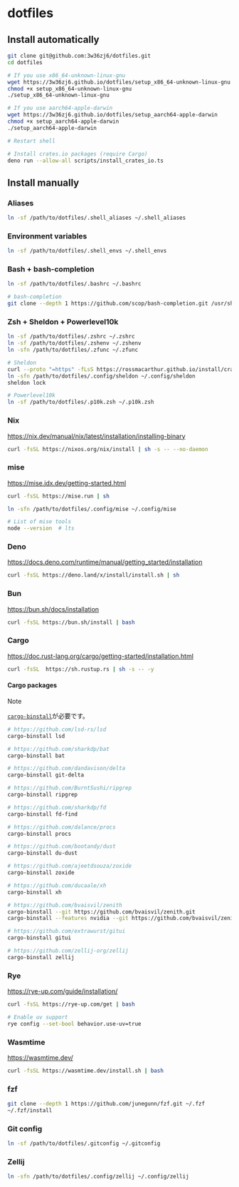 # dotfiles

## Install automatically

```sh
git clone git@github.com:3w36zj6/dotfiles.git
cd dotfiles

# If you use x86_64-unknown-linux-gnu
wget https://3w36zj6.github.io/dotfiles/setup_x86_64-unknown-linux-gnu
chmod +x setup_x86_64-unknown-linux-gnu
./setup_x86_64-unknown-linux-gnu

# If you use aarch64-apple-darwin
wget https://3w36zj6.github.io/dotfiles/setup_aarch64-apple-darwin
chmod +x setup_aarch64-apple-darwin
./setup_aarch64-apple-darwin

# Restart shell

# Install crates.io packages (require Cargo)
deno run --allow-all scripts/install_crates_io.ts
```

## Install manually

### Aliases

```sh
ln -sf /path/to/dotfiles/.shell_aliases ~/.shell_aliases
```

### Environment variables

```sh
ln -sf /path/to/dotfiles/.shell_envs ~/.shell_envs
```

### Bash + bash-completion

```sh
ln -sf /path/to/dotfiles/.bashrc ~/.bashrc

# bash-completion
git clone --depth 1 https://github.com/scop/bash-completion.git /usr/share/bash-completion
```

### Zsh + Sheldon + Powerlevel10k

```sh
ln -sf /path/to/dotfiles/.zshrc ~/.zshrc
ln -sf /path/to/dotfiles/.zshenv ~/.zshenv
ln -sfn /path/to/dotfiles/.zfunc ~/.zfunc

# Sheldon
curl --proto "=https" -fLsS https://rossmacarthur.github.io/install/crate.sh | bash -s -- --repo rossmacarthur/sheldon --to ~/.local/bin --force
ln -sfn /path/to/dotfiles/.config/sheldon ~/.config/sheldon
sheldon lock

# Powerlevel10k
ln -sf /path/to/dotfiles/.p10k.zsh ~/.p10k.zsh
```

### Nix

https://nix.dev/manual/nix/latest/installation/installing-binary

```sh
curl -fsSL https://nixos.org/nix/install | sh -s -- --no-daemon
```

### mise

https://mise.jdx.dev/getting-started.html

```sh
curl -fsSL https://mise.run | sh

ln -sfn /path/to/dotfiles/.config/mise ~/.config/mise

# List of mise tools
node --version  # lts
```

### Deno

https://docs.deno.com/runtime/manual/getting_started/installation

```sh
curl -fsSL https://deno.land/x/install/install.sh | sh
```

### Bun

https://bun.sh/docs/installation

```sh
curl -fsSL https://bun.sh/install | bash
```

### Cargo

https://doc.rust-lang.org/cargo/getting-started/installation.html

```sh
curl -fsSL  https://sh.rustup.rs | sh -s -- -y
```

#### Cargo packages

> [!NOTE]
> [`cargo-binstall`](https://github.com/cargo-bins/cargo-binstall)が必要です。

```sh
# https://github.com/lsd-rs/lsd
cargo-binstall lsd

# https://github.com/sharkdp/bat
cargo-binstall bat

# https://github.com/dandavison/delta
cargo-binstall git-delta

# https://github.com/BurntSushi/ripgrep
cargo-binstall ripgrep

# https://github.com/sharkdp/fd
cargo-binstall fd-find

# https://github.com/dalance/procs
cargo-binstall procs

# https://github.com/bootandy/dust
cargo-binstall du-dust

# https://github.com/ajeetdsouza/zoxide
cargo-binstall zoxide

# https://github.com/ducaale/xh
cargo-binstall xh

# https://github.com/bvaisvil/zenith
cargo-binstall --git https://github.com/bvaisvil/zenith.git
cargo-binstall --features nvidia --git https://github.com/bvaisvil/zenith.git # for NVIDIA GPU support

# https://github.com/extrawurst/gitui
cargo-binstall gitui

# https://github.com/zellij-org/zellij
cargo-binstall zellij
```

### Rye

https://rye-up.com/guide/installation/

```sh
curl -fsSL https://rye-up.com/get | bash

# Enable uv support
rye config --set-bool behavior.use-uv=true
```

### Wasmtime

https://wasmtime.dev/

```sh
curl -fsSL https://wasmtime.dev/install.sh | bash
```

### fzf

```sh
git clone --depth 1 https://github.com/junegunn/fzf.git ~/.fzf
~/.fzf/install
```

### Git config

```sh
ln -sf /path/to/dotfiles/.gitconfig ~/.gitconfig
```

### Zellij

```sh
ln -sfn /path/to/dotfiles/.config/zellij ~/.config/zellij
```
